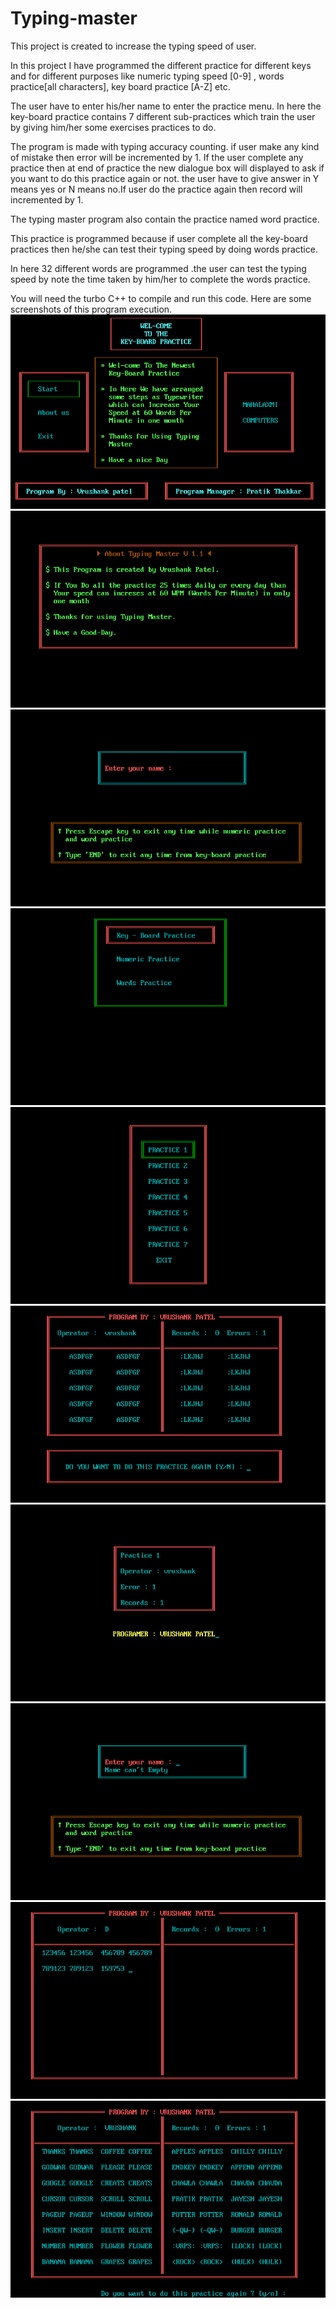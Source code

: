 # Typing-master

This project is created to increase the typing speed of user. 

In this project I have programmed the different practice for different keys and for different purposes like numeric typing speed [0-9] , words practice[all characters], key board practice [A-Z] etc.

The user have to enter his/her name to enter the practice menu.
In here the key-board practice contains 7 different sub-practices which train the user by giving him/her some exercises practices to do.

The program is made with typing accuracy counting. if user make any kind of mistake then error will be incremented by 1.
If the user complete any practice then at end of practice the new dialogue box will displayed to ask if you want to do this practice again or not. the user have to give answer in Y means yes or N means no.If user do the practice again then record will incremented by 1.

The typing master program also contain the practice named word practice.

This practice is programmed because if user complete all the key-board practices then he/she can test their typing speed by doing words practice.

In here 32 different words are programmed .the user can test the typing speed by note the time taken by him/her to complete the words practice.

You will need the turbo C++ to compile and run this code.
Here are some screenshots of this program execution.
![Image not found](https://github.com/VrushankPatel/Typing-master/blob/master/ScreenShots/1.png)
![Image not found](https://github.com/VrushankPatel/Typing-master/blob/master/ScreenShots/2.png)
![Image not found](https://github.com/VrushankPatel/Typing-master/blob/master/ScreenShots/3.png)
![Image not found](https://github.com/VrushankPatel/Typing-master/blob/master/ScreenShots/4.png)
![Image not found](https://github.com/VrushankPatel/Typing-master/blob/master/ScreenShots/5.png)
![Image not found](https://github.com/VrushankPatel/Typing-master/blob/master/ScreenShots/6.png)
![Image not found](https://github.com/VrushankPatel/Typing-master/blob/master/ScreenShots/7.png)
![Image not found](https://github.com/VrushankPatel/Typing-master/blob/master/ScreenShots/8.png)
![Image not found](https://github.com/VrushankPatel/Typing-master/blob/master/ScreenShots/9.png)
![Image not found](https://github.com/VrushankPatel/Typing-master/blob/master/ScreenShots/10.png)
